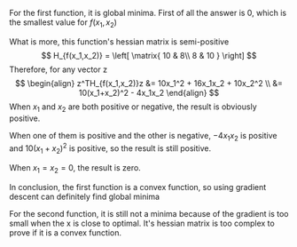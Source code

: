 For the first function, it is global minima. First of all the answer is 0, which is the smallest value for $f(x_1,x_2)$

What is more, this function's hessian matrix is semi-positive
$$
H_{f(x_1,x_2)} = \left[
\matrix{
  10 & 8\\
  8 & 10
}
\right]
$$
Therefore, for any vector z
$$
\begin{align}
z^TH_{f(x_1,x_2)}z &= 10x_1^2 + 16x_1x_2 + 10x_2^2 \\
&= 10(x_1+x_2)^2 - 4x_1x_2
\end{align}
$$
When $x_1$ and $x_2$ are both positive or negative, the result is obviously positive.

When one of them is positive and the other is negative, $-4x_1x_2$ is positive and $10(x_1+x_2)^2$ is positive, so the result is still positive.

When $x_1 = x_2 = 0$, the result is zero.

In conclusion, the first function is a convex function, so using gradient descent can definitely find global minima





For the second function,  it is still not a minima because of the gradient is too small when the x is close to optimal. It's hessian matrix is too complex to prove if it is a convex function.

